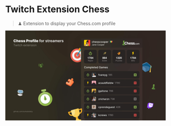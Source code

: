 # Twitch Extension Chess
> ♟ Extension to display your Chess.com profile

![Cover](https://github.com/suhodolskiy/twitch-extension-chess/blob/main/media/cover.jpg)
